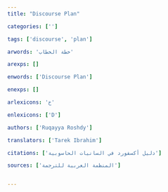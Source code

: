 ```yaml
---
title: "Discourse Plan"

categories: ['']

tags: ['discourse', 'plan']

arwords: 'خطة الخطاب'

arexps: []

enwords: ['Discourse Plan']

enexps: []

arlexicons: 'خ'

enlexicons: ['D']

authors: ['Ruqayya Roshdy']

translators: ['Tarek Ibrahim']

citations: ['دليل أكسفورد في السانيات الحاسوبية']

sources: ['المنظمة العربية للترجمة']


---
```

